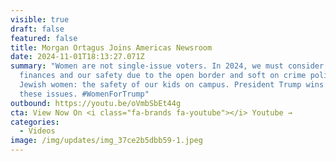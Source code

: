 ```yaml
---
visible: true
draft: false
featured: false
title: Morgan Ortagus Joins Americas Newsroom
date: 2024-11-01T18:13:27.071Z
summary: "Women are not single-issue voters. In 2024, we must consider: our
  finances and our safety due to the open border and soft on crime policies. For
  Jewish women: the safety of our kids on campus. President Trump wins on all of
  these issues. #WomenForTrump"
outbound: https://youtu.be/oVmbSbEt44g
cta: View Now On <i class="fa-brands fa-youtube"></i> Youtube →
categories:
  - Videos
image: /img/updates/img_37ce2b5dbb59-1.jpeg
---
```

